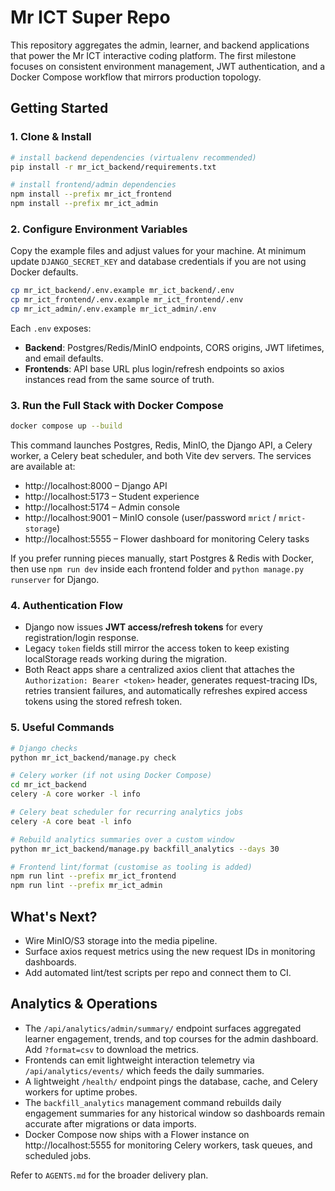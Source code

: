 # Mr ICT Super Repo

This repository aggregates the admin, learner, and backend applications that power the Mr ICT interactive coding platform. The first milestone focuses on consistent environment management, JWT authentication, and a Docker Compose workflow that mirrors production topology.

## Getting Started

### 1. Clone & Install
```bash
# install backend dependencies (virtualenv recommended)
pip install -r mr_ict_backend/requirements.txt

# install frontend/admin dependencies
npm install --prefix mr_ict_frontend
npm install --prefix mr_ict_admin
```

### 2. Configure Environment Variables
Copy the example files and adjust values for your machine. At minimum update `DJANGO_SECRET_KEY` and database credentials if you are not using Docker defaults.

```bash
cp mr_ict_backend/.env.example mr_ict_backend/.env
cp mr_ict_frontend/.env.example mr_ict_frontend/.env
cp mr_ict_admin/.env.example mr_ict_admin/.env
```

Each `.env` exposes:
- **Backend**: Postgres/Redis/MinIO endpoints, CORS origins, JWT lifetimes, and email defaults.
- **Frontends**: API base URL plus login/refresh endpoints so axios instances read from the same source of truth.

### 3. Run the Full Stack with Docker Compose
```bash
docker compose up --build
```
This command launches Postgres, Redis, MinIO, the Django API, a Celery worker, a Celery beat scheduler, and both Vite dev servers. The services are available at:
- http://localhost:8000 – Django API
- http://localhost:5173 – Student experience
- http://localhost:5174 – Admin console
- http://localhost:9001 – MinIO console (user/password `mrict` / `mrict-storage`)
- http://localhost:5555 – Flower dashboard for monitoring Celery tasks

If you prefer running pieces manually, start Postgres & Redis with Docker, then use `npm run dev` inside each frontend folder and `python manage.py runserver` for Django.

### 4. Authentication Flow
- Django now issues **JWT access/refresh tokens** for every registration/login response.
- Legacy `token` fields still mirror the access token to keep existing localStorage reads working during the migration.
- Both React apps share a centralized axios client that attaches the `Authorization: Bearer <token>` header, generates request-tracing IDs, retries transient failures, and automatically refreshes expired access tokens using the stored refresh token.

### 5. Useful Commands
```bash
# Django checks
python mr_ict_backend/manage.py check

# Celery worker (if not using Docker Compose)
cd mr_ict_backend
celery -A core worker -l info

# Celery beat scheduler for recurring analytics jobs
celery -A core beat -l info

# Rebuild analytics summaries over a custom window
python mr_ict_backend/manage.py backfill_analytics --days 30

# Frontend lint/format (customise as tooling is added)
npm run lint --prefix mr_ict_frontend
npm run lint --prefix mr_ict_admin
```

## What's Next?
- Wire MinIO/S3 storage into the media pipeline.
- Surface axios request metrics using the new request IDs in monitoring dashboards.
- Add automated lint/test scripts per repo and connect them to CI.

## Analytics & Operations
- The `/api/analytics/admin/summary/` endpoint surfaces aggregated learner engagement, trends, and top courses for the admin dashboard. Add `?format=csv` to download the metrics.
- Frontends can emit lightweight interaction telemetry via `/api/analytics/events/` which feeds the daily summaries.
- A lightweight `/health/` endpoint pings the database, cache, and Celery workers for uptime probes.
- The `backfill_analytics` management command rebuilds daily engagement summaries for any historical window so dashboards remain accurate after migrations or data imports.
- Docker Compose now ships with a Flower instance on http://localhost:5555 for monitoring Celery workers, task queues, and scheduled jobs.

Refer to `AGENTS.md` for the broader delivery plan.
